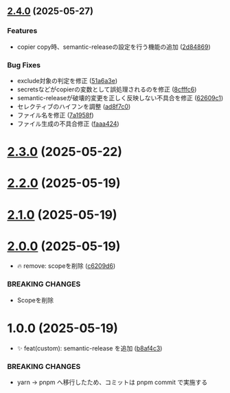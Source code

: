 ## [2.4.0](https://github.com/SF-28/git_hooks_sample/compare/v2.3.0...v2.4.0) (2025-05-27)

### Features

* copier copy時、semantic-releaseの設定を行う機能の追加 ([2d84869](https://github.com/SF-28/git_hooks_sample/commit/2d8486954c666e7646a506ea4656c0b39358ac75))

### Bug Fixes

* exclude対象の判定を修正 ([51a6a3e](https://github.com/SF-28/git_hooks_sample/commit/51a6a3efe14da2984c168f41f8d4c3570bf57d7e))
* secretsなどがcopierの変数として誤処理されるのを修正 ([8cfffc6](https://github.com/SF-28/git_hooks_sample/commit/8cfffc69f2adb4c671f7d8207d01b6ce19031f0d))
* semantic-releaseが破壊的変更を正しく反映しない不具合を修正 ([62609c1](https://github.com/SF-28/git_hooks_sample/commit/62609c101b461e5fb675cdb93f085d66c9cae718))
* セレクティブのハイフンを調整 ([ad8f7c0](https://github.com/SF-28/git_hooks_sample/commit/ad8f7c02208f463f051966dd6c0a66d6bb4f8b71))
* ファイル名を修正 ([7a1958f](https://github.com/SF-28/git_hooks_sample/commit/7a1958f62e5bd827b5e53118038af65e5e7ca37a))
* ファイル生成の不具合修正 ([faaa424](https://github.com/SF-28/git_hooks_sample/commit/faaa424147efc5672c4403e50c008305c04959fd))

# [2.3.0](https://github.com/SF-28/git_hooks_sample/compare/v2.2.0...v2.3.0) (2025-05-22)

# [2.2.0](https://github.com/SF-28/git_hooks_sample/compare/v2.1.0...v2.2.0) (2025-05-19)

# [2.1.0](https://github.com/SF-28/git_hooks_sample/compare/v2.0.0...v2.1.0) (2025-05-19)

# [2.0.0](https://github.com/SF-28/git_hooks_sample/compare/v1.0.0...v2.0.0) (2025-05-19)


* 🔥 remove: scopeを削除 ([c6209d6](https://github.com/SF-28/git_hooks_sample/commit/c6209d6b09e06421b8e21e8ba3b00f5358baf5b1))


### BREAKING CHANGES

* Scopeを削除

# 1.0.0 (2025-05-19)


* ✨ feat(custom): semantic-release を追加 ([b8af4c3](https://github.com/SF-28/git_hooks_sample/commit/b8af4c35d835dd4e6536860756b6418cf3fb41da))


### BREAKING CHANGES

* yarn -\> pnpm へ移行したため、コミットは pnpm commit で実施する
